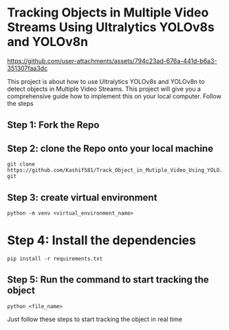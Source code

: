 # Tracking Objects in Multiple Video Streams Using Ultralytics YOLOv8s and YOLOv8n



https://github.com/user-attachments/assets/794c23ad-676a-441d-b6a3-351307faa3dc




This project is about how to use Ultralytics YOLOv8s and YOLOv8n to detect objects in Multiple Video Streams. This project will give you a comprehensive guide how to implement this on your local computer. Follow the steps

## Step 1: Fork the Repo

## Step 2: clone the Repo onto your local machine

`git clone https://github.com/Kashif581/Track_Object_in_Mutiple_Video_Using_YOLO.git`

## Step 3: create virtual environment

`python -m venv <virtual_environment_name>`

# Step 4: Install the dependencies

`pip install -r requirements.txt`

## Step 5: Run the command to start tracking the object
`python <file_name>`


Just follow these steps to start tracking the object in real time
